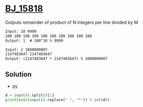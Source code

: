 # [BJ_15818](https://acmicpc.net/problem/15818)

Outputs remainder of product of N integers per line divided by M

```txt
Input: 10 9999
100 100 100 100 100 100 100 100 100 100
Output: 1  # 100^10 % 9999

Input: 2 1000000007
2147483647 2147483647
Output: (2147483647 * 2147483647) % 1000000007
```

## Solution

* py

```py
d = input().split()[1]
print(eval(input().replace(" ", "*")) % int(d))
```
